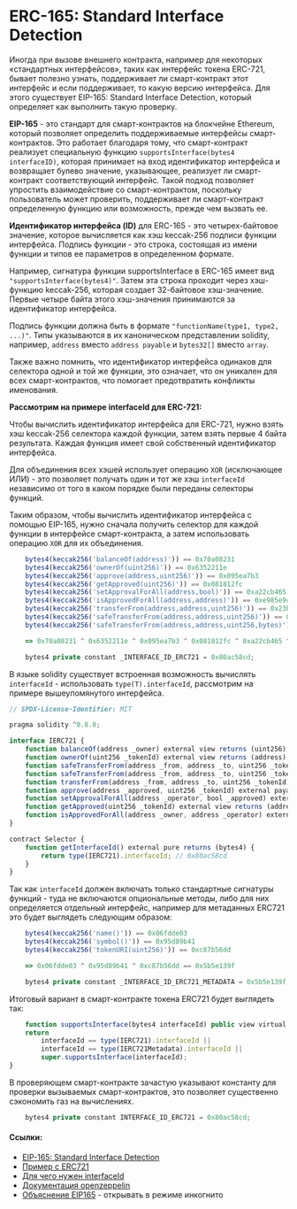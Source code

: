# ERC-165: Standard Interface Detection

Иногда при вызове внешнего контракта, например для некоторых «стандартных интерфейсов», таких как интерфейс токена ERC-721, бывает полезно узнать, поддерживает ли смарт-контракт этот интерфейс и если поддерживает, то какую версию интерфейса. Для этого существует EIP-165: Standard Interface Detection, который определяет как выполнить такую проверку.

**EIP-165** - это стандарт для смарт-контрактов на блокчейне Ethereum, который позволяет определить поддерживаемые интерфейсы смарт-контрактов. Это работает благодаря тому, что смарт-контракт реализует специальную функцию `supportsInterface(bytes4 interfaceID)`, которая принимает на вход  идентификатор интерфейса и возвращает булево значение, указывающее, реализует ли смарт-контракт соответствующий интерфейс. Такой подход позволяет упростить взаимодействие со смарт-контрактом, поскольку пользователь может проверить, поддерживает ли смарт-контракт определенную функцию или возможность, прежде чем вызвать ее.

**Идентификатор интерфейса (ID)** для ERC-165 - это четырех-байтовое значение, которое вычисляется как хэш keccak-256 подписи функции интерфейса. Подпись функции - это строка, состоящая из имени функции и типов ее параметров в определенном формате.

Например, сигнатура функции supportsInterface в ERC-165 имеет вид `"supportsInterface(bytes4)"`. Затем эта строка проходит через хэш-функцию keccak-256, которая создает 32-байтовое хэш-значение. Первые четыре байта этого хэш-значения принимаются за идентификатор интерфейса.

Подпись функции должна быть в формате `"functionName(type1, type2, ...)"`. Типы указываются в их каноническом представлении solidity, например, `address` вместо `address payable` и `bytes32[]` вместо `array`.

Также важно помнить, что идентификатор интерфейса одинаков для селектора одной и той же функции, это означает, что он уникален для всех смарт-контрактов, что помогает предотвратить конфликты именования.

**Рассмотрим на примере interfaceId для ERC-721:**

Чтобы вычислить идентификатор интерфейса для ERC-721, нужно взять хэш keccak-256 селектора каждой функции, затем взять первые 4 байта результата. Каждая функция имеет свой собственный идентификатор интерфейса.

Для объединения всех хэшей использует операцию `XOR` (исключающее ИЛИ) - это позволяет получать один и тот же хэш `interfaceId` независимо от того в каком порядке были переданы селекторы функций.

Таким образом, чтобы вычислить идентификатор интерфейса с помощью EIP-165, нужно сначала получить селектор для каждой функции в интерфейсе смарт-контракта, а затем использовать операцию `XOR` для их объединения.

```js
    bytes4(keccak256('balanceOf(address)')) == 0x70a08231
    bytes4(keccak256('ownerOf(uint256)')) == 0x6352211e
    bytes4(keccak256('approve(address,uint256)')) == 0x095ea7b3
    bytes4(keccak256('getApproved(uint256)')) == 0x081812fc
    bytes4(keccak256('setApprovalForAll(address,bool)')) == 0xa22cb465
    bytes4(keccak256('isApprovedForAll(address,address)')) == 0xe985e9c5
    bytes4(keccak256('transferFrom(address,address,uint256)')) == 0x23b872dd
    bytes4(keccak256('safeTransferFrom(address,address,uint256)')) == 0x42842e0e
    bytes4(keccak256('safeTransferFrom(address,address,uint256,bytes)')) == 0xb88d4fde

    => 0x70a08231 ^ 0x6352211e ^ 0x095ea7b3 ^ 0x081812fc ^ 0xa22cb465 ^ 0xe985e9c ^ 0x23b872dd ^ 0x42842e0e ^ 0xb88d4fde == 0x80ac58cd

    bytes4 private constant _INTERFACE_ID_ERC721 = 0x80ac58cd;
```

В языке solidity существует встроенная возможность вычислять `interfaceId` - использовать `type(T).interfaceId`, рассмотрим на примере вышеупомянутого интерфейса.

```js
// SPDX-License-Identifier: MIT

pragma solidity ^0.8.0;

interface IERC721 {
	function balanceOf(address _owner) external view returns (uint256);
	function ownerOf(uint256 _tokenId) external view returns (address);
	function safeTransferFrom(address _from, address _to, uint256 _tokenId, bytes memory data) external payable;
	function safeTransferFrom(address _from, address _to, uint256 _tokenId) external payable;
	function transferFrom(address _from, address _to, uint256 _tokenId) external payable;
	function approve(address _approved, uint256 _tokenId) external payable;
	function setApprovalForAll(address _operator, bool _approved) external;
	function getApproved(uint256 _tokenId) external view returns (address);
	function isApprovedForAll(address _owner, address _operator) external view returns (bool);
}

contract Selector {
	function getInterfaceId() external pure returns (bytes4) {
		return type(IERC721).interfaceId; // 0x80ac58cd
	}
}
```

Так как `interfaceId` должен включать только стандартные сигнатуры функций - туда не включаются опциональные методы, либо для них определяется отдельный интерфейс, например для метаданных ERC721 это будет выглядеть следующим образом:

```js
    bytes4(keccak256('name()')) == 0x06fdde03
    bytes4(keccak256('symbol()')) == 0x95d89b41
    bytes4(keccak256('tokenURI(uint256)')) == 0xc87b56dd

    => 0x06fdde03 ^ 0x95d89b41 ^ 0xc87b56dd == 0x5b5e139f

    bytes4 private constant _INTERFACE_ID_ERC721_METADATA = 0x5b5e139f;
```

Итоговый вариант в смарт-контракте токена ERC721 будет выглядеть так:

```js
	function supportsInterface(bytes4 interfaceId) public view virtual override(ERC165, IERC165) returns (bool) {
	return
		interfaceId == type(IERC721).interfaceId ||
		interfaceId == type(IERC721Metadata).interfaceId ||
		super.supportsInterface(interfaceId);
}
```

В проверяющем смарт-контракте зачастую указывают константу для проверки вызываемых смарт-контрактов, это позволяет существенно сэкономить газ на вычислениях.

```js
	bytes4 private constant INTERFACE_ID_ERC721 = 0x80ac58cd;
```

#### Ссылки:
- [EIP-165: Standard Interface Detection](https://eips.ethereum.org/EIPS/eip-165)
- [Пример с ERC721](https://ethereum.stackexchange.com/questions/82822/obtaining-erc721-interface-ids)
- [Для чего нужен interfaceId](https://ethereum.stackexchange.com/questions/71560/erc721-interface-id-registration)
- [Документация openzeppelin](https://docs.openzeppelin.com/contracts/4.x/api/utils#introspection)
- [Объяснение EIP165](https://medium.com/@chiqing/ethereum-standard-erc165-explained-63b54ca0d273) - открывать в режиме инкогнито